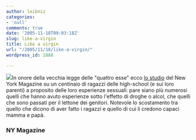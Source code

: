 ```yaml
---
author: leibniz
categories:
- 'null'
comments: true
date: '2005-11-18T09:03:18Z'
slug: like-a-virgin
title: Like a virgin
url: "/2005/11/18/like-a-virgin/"
wordpress_id: 1888

---
```

![](https://www.adorablekidsdressup.com/Cloud%20Nine%20Images/Doll%20Accessoires/Doll_Bed_18.jpg)In onore della vecchia legge delle "quattro esse" ecco [lo studio](https://www.newyorkmetro.com/lifestyle/sex/annual/2005/15078/) del New York Magazine su un centinaio di ragazzi delle high-school (e sui loro parenti) a proposito delle loro esperienze sessuali: pare siano più numerosi quelli che hanno avuto esperienze sotto l'effetto di droghe o alcol, che quelli che sono passati per il lettone dei genitori. Notevole lo scostamento tra quello che dicono di aver fatto i ragazzi e quello di cui li credono capaci mamma e papà.

### NY Magazine
